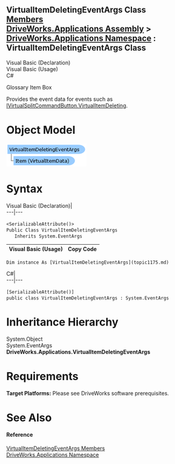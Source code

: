 VirtualItemDeletingEventArgs Class   
[Members](topic1176.md)   
[DriveWorks.Applications Assembly](topic13.md) > [DriveWorks.Applications Namespace](topic16.md) : VirtualItemDeletingEventArgs Class  
---  
  
Visual Basic (Declaration)    
Visual Basic (Usage)    
C# 

Glossary Item Box

Provides the event data for events such as [IVirtualSplitCommandButton.VirtualItemDeleting](topic605.md). 

# Object Model

![](dotnetdiagramimages/image45.png)

# Syntax

Visual Basic (Declaration)|   
---|---  
      
    
    <SerializableAttribute()>
    Public Class VirtualItemDeletingEventArgs 
       Inherits System.EventArgs  
  
Visual Basic (Usage)| Copy Code  
---|---  
      
    
    Dim instance As [VirtualItemDeletingEventArgs](topic1175.md)  
  
C#|   
---|---  
      
    
    [SerializableAttribute()]
    public class VirtualItemDeletingEventArgs : System.EventArgs   
  
# Inheritance Hierarchy

System.Object  
System.EventArgs  
**DriveWorks.Applications.VirtualItemDeletingEventArgs**  


# Requirements

**Target Platforms:** Please see DriveWorks software prerequisites.

# See Also

#### Reference

[VirtualItemDeletingEventArgs Members](topic1176.md)   
[DriveWorks.Applications Namespace](topic16.md)



